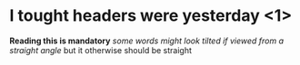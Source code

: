 # I tought headers were yesterday <1>

__Reading this is mandatory__
*some words might look tilted if viewed from a straight angle*
but it otherwise should be straight
